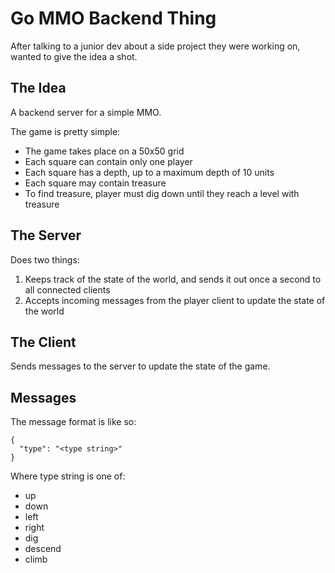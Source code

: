 Go MMO Backend Thing
====

After talking to a junior dev about a side project they were working on, wanted
to give the idea a shot.

## The Idea

A backend server for a simple MMO.

The game is pretty simple:

* The game takes place on a 50x50 grid
* Each square can contain only one player
* Each square has a depth, up to a maximum depth of 10 units
* Each square may contain treasure
* To find treasure, player must dig down until they reach a level with treasure

## The Server

Does two things:

1. Keeps track of the state of the world, and sends it out once a second to all
   connected clients
2. Accepts incoming messages from the player client to update the state of the world   

## The Client

Sends messages to the server to update the state of the game.

## Messages

The message format is like so:

```
{
  "type": "<type string>"
}
```

Where type string is one of:

* up
* down
* left
* right
* dig
* descend
* climb
